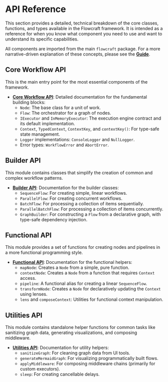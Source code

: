 # API Reference

This section provides a detailed, technical breakdown of the core classes, functions, and types available in the Flowcraft framework. It is intended as a reference for when you know what component you need to use and want to understand its specific capabilities.

All components are imported from the main `flowcraft` package. For a more narrative-driven explanation of these concepts, please see the **[Guide](../guide/)**.

## Core Workflow API

This is the main entry point for the most essential components of the framework.

- **[Core Workflow API](./core.md)**: Detailed documentation for the fundamental building blocks:
  - `Node`: The base class for a unit of work.
  - `Flow`: The orchestrator for a graph of nodes.
  - `IExecutor` and `InMemoryExecutor`: The execution engine contract and its default implementation.
  - `Context`, `TypedContext`, `ContextKey`, and `contextKey()`: For type-safe state management.
  - `Logger` implementations: `ConsoleLogger` and `NullLogger`.
  - Error types: `WorkflowError` and `AbortError`.

## Builder API

This module contains classes that simplify the creation of common and complex workflow patterns.

- **[Builder API](./builders.md)**: Documentation for the builder classes:
  - `SequenceFlow`: For creating simple, linear workflows.
  - `ParallelFlow`: For creating concurrent workflows.
  - `BatchFlow`: For processing a collection of items sequentially.
  - `ParallelBatchFlow`: For processing a collection of items concurrently.
  - `GraphBuilder`: For constructing a `Flow` from a declarative graph, with type-safe dependency injection.

## Functional API

This module provides a set of functions for creating nodes and pipelines in a more functional programming style.

- **[Functional API](./functional.md)**: Documentation for the functional helpers:
  - `mapNode`: Creates a `Node` from a simple, pure function.
  - `contextNode`: Creates a `Node` from a function that requires `Context` access.
  - `pipeline`: A functional alias for creating a linear `SequenceFlow`.
  - `transformNode`: Creates a `Node` for declaratively updating the `Context` using lenses.
  - `lens` and `composeContext`: Utilities for functional context manipulation.

## Utilities API

This module contains standalone helper functions for common tasks like sanitizing graph data, generating visualizations, and composing middleware.

- **[Utilities API](./utils.md)**: Documentation for utility helpers:
  - `sanitizeGraph`: For cleaning graph data from UI tools.
  - `generateMermaidGraph`: For visualizing programmatically built flows.
  - `applyMiddleware`: For composing middleware chains (primarily for custom executors).
  - `sleep`: For creating cancellable delays.
